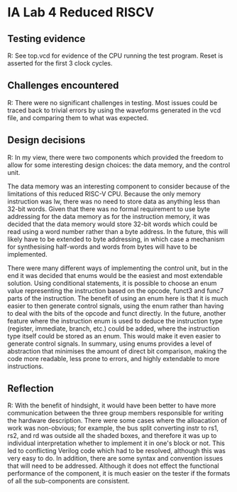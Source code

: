 # IA Lab 4 Reduced RISCV

## Testing evidence

R: See top.vcd for evidence of the CPU running the test program. Reset is asserted for the first 3 clock cycles.

## Challenges encountered

R: There were no significant challenges in testing. Most issues could be traced back to trivial errors by using the waveforms generated in the vcd file, and comparing them to what was expected.

## Design decisions

R: In my view, there were two components which provided the freedom to allow for some interesting design choices: the data memory, and the control unit.

The data memory was an interesting component to consider because of the limitations of this reduced RISC-V CPU. Because the only memory instruction was lw, there was no need to store data as anything less than 32-bit words. Given that there was no formal requirement to use byte addressing for the data memory as for the instruction memory, it was decided that the data memory would store 32-bit words which could be read using a word number rather than a byte address. In the future, this will likely have to be extended to byte addressing, in which case a mechanism for synthesising half-words and words from bytes will have to be implemented.

There were many different ways of implementing the control unit, but in the end it was decided that enums would be the easiest and most extendable solution. Using conditional statements, it is possible to choose an enum value representing the instruction based on the opcode, funct3 and func7 parts of the instruction. The benefit of using an enum here is that it is much easier to then generate control signals, using the enum rather than having to deal with the bits of the opcode and funct directly. In the future, another feature where the instruction enum is used to deduce the instruction type (register, immediate, branch, etc.) could be added, where the instruction type itself could be stored as an enum. This would make it even easier to generate control signals. In summary, using enums provides a level of abstraction that minimises the amount of direct bit comparison, making the code more readable, less prone to errors, and highly extendable to more instructions.

## Reflection

R: With the benefit of hindsight, it would have been better to have more communication between the three group members responsible for writing the hardware description. There were some cases where the alloacation of work was non-obvious; for example, the bus split converting instr to rs1, rs2, and rd was outside all the shaded boxes, and therefore it was up to individual interpretation whether to implement it in one's block or not. This led to conflicting Verilog code which had to be resolved, although this was very easy to do. In addition, there are some syntax and convention issues that will need to be addressed. Although it does not effect the functional performance of the component, it is much easier on the tester if the formats of all the sub-components are consistent.